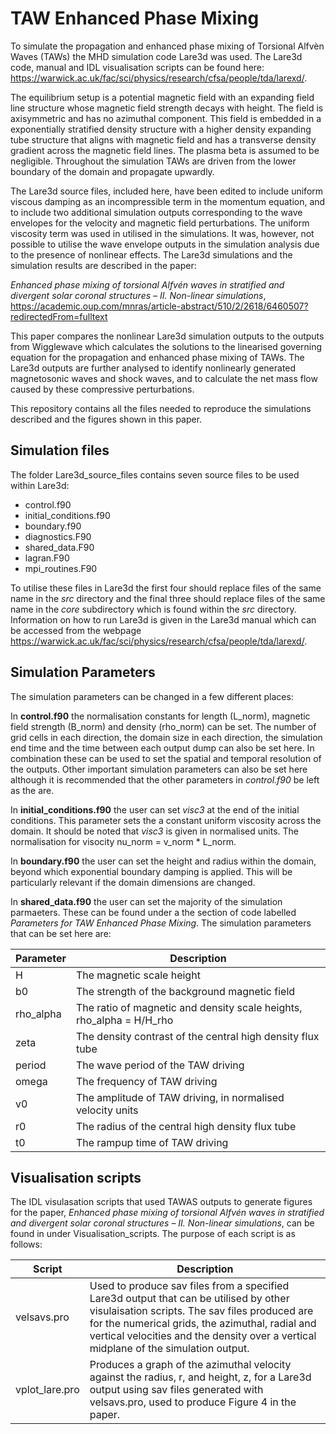 # TAW Enhanced Phase Mixing

To simulate the propagation and enhanced phase mixing of Torsional Alfv&egrave;n Waves (TAWs) the MHD simulation code Lare3d was used. The Lare3d code, manual and IDL visualisation scripts can be found here:  https://warwick.ac.uk/fac/sci/physics/research/cfsa/people/tda/larexd/.

The equilibrium setup is a potential magnetic field with an expanding field line structure whose magnetic field strength decays with height. The field is axisymmetric and has no azimuthal component. This field is embedded in a exponentially stratified density structure with a higher density expanding tube structure that aligns with magnetic field and has a transverse density gradient across the magnetic field lines. The plasma beta is assumed to be negligible. Throughout the simulation TAWs are driven from the lower boundary of the domain and propagate upwardly.

The Lare3d source files, included here, have been edited to include uniform viscous damping as an incompressible term in the momentum equation, and to include two additional simulation outputs corresponding to the wave envelopes for the velocity and magnetic field perturbations. The uniform viscosity term was used in utilised in the simulations. It was, however, not possible to utilise the wave envelope outputs in the simulation analysis due to the presence of nonlinear effects. The Lare3d simulations and the simulation results are described in the paper:

*Enhanced phase mixing of torsional Alfvén waves in stratified and divergent solar coronal structures – II. Non-linear simulations*, https://academic.oup.com/mnras/article-abstract/510/2/2618/6460507?redirectedFrom=fulltext

This paper compares the nonlinear Lare3d simulation outputs to the outputs from Wigglewave which calculates the solutions to the linearised governing equation for the propagation and enhanced phase mixing of TAWs. The Lare3d outputs are further analysed to identify nonlinearly generated magnetosonic waves and shock waves, and to calculate the net mass flow caused by these compressive perturbations.

This repository contains all the files needed to reproduce the simulations described and the figures shown in this paper. 

## Simulation files

The folder Lare3d_source_files contains seven source files to be used within Lare3d:

- control.f90
- initial_conditions.f90
- boundary.f90
- diagnostics.F90
- shared_data.F90
- lagran.F90
- mpi_routines.F90

To utilise these files in Lare3d the first four should replace files of the same name in the *src* directory and the final three should replace files of the same name in the *core* subdirectory which is found within the *src* directory. Information on how to run Lare3d is given in the Lare3d manual which can be accessed from the webpage https://warwick.ac.uk/fac/sci/physics/research/cfsa/people/tda/larexd/.

## Simulation Parameters

The simulation parameters can be changed in a few different places:

In **control.f90** the normalisation constants for length (L_norm),  magnetic field strength (B_norm) and density (rho_norm) can be set. The number of grid cells in each direction, the domain size in each direction, the simulation end time and the time between each output dump can also be set here. In combination these can be used to set the spatial and temporal resolution of the outputs. Other important simulation parameters can also be set here although it is recommended that the other parameters in *control.f90* be left as the are.

In **initial_conditions.f90** the user can set *visc3* at the end of the initial conditions. This parameter sets the a constant uniform viscosity across the domain. It should be noted that *visc3* is given in normalised units. The normalisation for visocity nu_norm = v_norm * L_norm.

In **boundary.f90** the user can set the height and radius within the domain, beyond which exponential boundary damping is applied. This will be particularly relevant if the domain dimensions are changed.

In **shared_data.f90** the user can set the majority of the simulation parmaeters. These can be found under a the section of code labelled *Parameters for TAW Enhanced Phase Mixing*. The simulation parameters that can be set here are:

| Parameter | Description |
| --- | --- |
| H | The magnetic scale height |
| b0 | The strength of the background magnetic field |
| rho_alpha | The ratio of magnetic and density scale heights, rho_alpha = H/H_rho|
| zeta | The density contrast of the central high density flux tube |
| period | The wave period of the TAW driving |
| omega | The frequency of TAW driving |
| v0 | The amplitude of TAW driving, in normalised velocity units |
| r0 | The radius of the central high density flux tube|
| t0 | The rampup time of TAW driving|

## Visualisation scripts

The IDL visulasation scripts that used TAWAS outputs to generate figures for the paper, *Enhanced phase mixing of torsional Alfvén waves in stratified and divergent solar coronal structures – II. Non-linear simulations*, can be found in under Visualisation_scripts. The purpose of each script is as follows:

| Script | Description |
| --- | --- |
| velsavs.pro | Used to produce sav files from a specified Lare3d output that can be utilised by other visulaisation scripts. The sav files produced are for the numerical grids, the azimuthal, radial and vertical velocities and the density over a vertical midplane of the simulation output. |
| vplot_lare.pro | Produces a graph of the azimuthal velocity against the radius, r, and height, z, for a Lare3d output using sav files generated with velsavs.pro, used to produce Figure 4 in the paper.|


